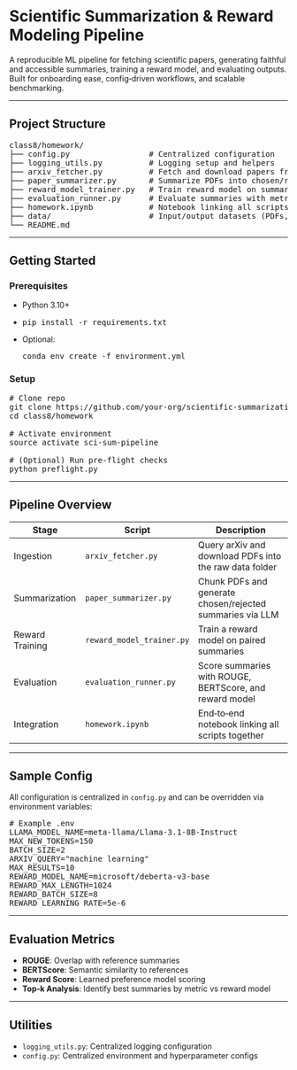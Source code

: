 # Scientific Summarization & Reward Modeling Pipeline

A reproducible ML pipeline for fetching scientific papers, generating faithful and accessible summaries, training a reward model, and evaluating outputs. Built for onboarding ease, config‑driven workflows, and scalable benchmarking.

---

## Project Structure

<pre>
class8/homework/
├── config.py                 # Centralized configuration
├── logging_utils.py          # Logging setup and helpers
├── arxiv_fetcher.py          # Fetch and download papers from arXiv
├── paper_summarizer.py       # Summarize PDFs into chosen/rejected pairs
├── reward_model_trainer.py   # Train reward model on summaries
├── evaluation_runner.py      # Evaluate summaries with metrics + reward model
├── homework.ipynb            # Notebook linking all scripts together
├── data/                     # Input/output datasets (PDFs, JSONL, results)
└── README.md
</pre>

---

## Getting Started

### Prerequisites

- Python 3.10+
- <pre>pip install -r requirements.txt</pre>
- Optional: <pre>conda env create -f environment.yml</pre>

### Setup

<pre>
# Clone repo
git clone https://github.com/your-org/scientific-summarization-pipeline.git
cd class8/homework

# Activate environment
source activate sci-sum-pipeline

# (Optional) Run pre-flight checks
python preflight.py
</pre>

---

## Pipeline Overview

| Stage           | Script                    | Description                                               |
| --------------- | ------------------------- | --------------------------------------------------------- |
| Ingestion       | `arxiv_fetcher.py`        | Query arXiv and download PDFs into the raw data folder    |
| Summarization   | `paper_summarizer.py`     | Chunk PDFs and generate chosen/rejected summaries via LLM |
| Reward Training | `reward_model_trainer.py` | Train a reward model on paired summaries                  |
| Evaluation      | `evaluation_runner.py`    | Score summaries with ROUGE, BERTScore, and reward model   |
| Integration     | `homework.ipynb`          | End‑to‑end notebook linking all scripts together          |

---

## Sample Config

All configuration is centralized in `config.py` and can be overridden via environment variables:

<pre>
# Example .env
LLAMA_MODEL_NAME=meta-llama/Llama-3.1-8B-Instruct
MAX_NEW_TOKENS=150
BATCH_SIZE=2
ARXIV_QUERY="machine learning"
MAX_RESULTS=10
REWARD_MODEL_NAME=microsoft/deberta-v3-base
REWARD_MAX_LENGTH=1024
REWARD_BATCH_SIZE=8
REWARD_LEARNING_RATE=5e-6
</pre>

---

## Evaluation Metrics

- **ROUGE**: Overlap with reference summaries
- **BERTScore**: Semantic similarity to references
- **Reward Score**: Learned preference model scoring
- **Top‑k Analysis**: Identify best summaries by metric vs reward model

---

## Utilities

- `logging_utils.py`: Centralized logging configuration
- `config.py`: Centralized environment and hyperparameter configs
